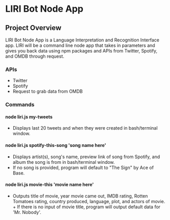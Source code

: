 # LIRI Bot Node App

## Project Overview
LIRI Bot Node App is a Language Interpretation and Recognition Interface app. LIRI will be a command line node app that takes in parameters and gives you back data using npm packages and APIs from Twitter, Spotify, and OMDB through request.

### APIs 
+ Twitter 
+ Spotify
+ Request to grab data from OMDB 

### Commands
#### node liri.js my-tweets 
+ Displays last 20 tweets and when they were created in bash/terminal window.

#### node liri.js spotify-this-song 'song name here'
+ Displays artist(s), song's name, preview link of song from Spotify, and album the song is from in bash/terminal window. 
+ If no song is provided, program will default to "The Sign" by Ace of Base.

#### node liri.js movie-this 'movie name here'
+ Outputs title of movie, year movie came out, IMDB rating, Rotten Tomatoes rating, country produced, language, plot, and actors of movie. + If there is no input of movie title, program will output default data for 'Mr. Nobody'.

